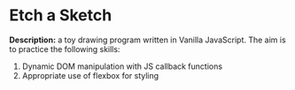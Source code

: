 # Etch a Sketch

**Description:** a toy drawing program written in Vanilla JavaScript. The aim is to practice the following skills:

1. Dynamic DOM manipulation with JS callback functions
1. Appropriate use of flexbox for styling


